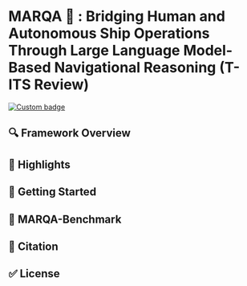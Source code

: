 # MARQA 🚢 : Bridging Human and Autonomous Ship Operations Through Large Language Model-Based Navigational Reasoning (T-ITS Review)
[![Custom badge](https://img.shields.io/badge/Project%20Page-white?logo=GitHub&color=yellow)](https://yeongha-shin.github.io/MARQA/)

## 🔍 Framework Overview


## 🌟 Highlights

## 📩 Getting Started

## 🎯 MARQA-Benchmark

## 📝 Citation

## ✅ License
